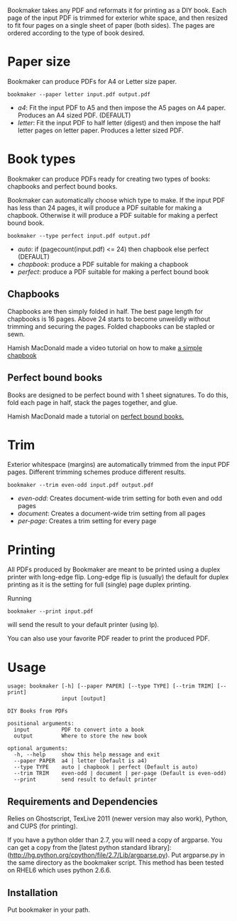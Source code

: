 Bookmaker takes any PDF and reformats it for printing as a DIY book. Each page of the input PDF is trimmed for exterior white space, and then resized to fit four pages on a single sheet of paper (both sides). The pages are ordered according to the type of book desired.

# Paper size

Bookmaker can produce PDFs for A4 or Letter size paper.

    bookmaker --paper letter input.pdf output.pdf

- *a4*: Fit the input PDF to A5 and then impose the A5 pages on A4 paper. Produces an A4 sized PDF. (DEFAULT)
- *letter*: Fit the input PDF to half letter (digest) and then impose the half letter pages on letter paper. Produces a letter sized PDF.

# Book types

Bookmaker can produce PDFs ready for creating two types of books: chapbooks and perfect bound books.

Bookmaker can automatically choose which type to make. If the input PDF has less than 24 pages, it will produce a PDF suitable for making a chapbook. Otherwise it will produce a PDF suitable for making a perfect bound book.

    bookmaker --type perfect input.pdf output.pdf

- *auto*: if (pagecount(input.pdf) <= 24) then chapbook else perfect (DEFAULT)
- *chapbook*: produce a PDF suitable for making a chapbook
- *perfect*: produce a PDF suitable for making a perfect bound book

## Chapbooks

Chapbooks are then simply folded in half. The best page length for chapbooks is 16 pages. Above 24 starts to become unweildly without trimming and securing the pages. Folded chapbooks can be stapled or sewn.

Hamish MacDonald made a video tutorial on how to make [a simple chapbook](http://www.hamishmacdonald.com/books/books/DIYbook_ep16.php)

## Perfect bound books

Books are designed to be perfect bound with 1 sheet signatures. To do this, fold each page in half, stack the pages together, and glue.

Hamish MacDonald made a tutorial on [perfect bound books.](http://www.hamishmacdonald.com/books/books/DIYbook_ep17.php)

# Trim

Exterior whitespace (margins) are automatically trimmed from the input PDF pages. Different trimming schemes produce different results.

    bookmaker --trim even-odd input.pdf output.pdf

- *even-odd*: Creates document-wide trim setting for both even and odd pages
- *document*: Creates a document-wide trim setting from all pages
- *per-page*: Creates a trim setting for every page 

# Printing

All PDFs produced by Bookmaker are meant to be printed using a duplex printer with long-edge flip. Long-edge flip is (usually) the default for duplex printing as it is the setting for full (single) page duplex printing.

Running

    bookmaker --print input.pdf

will send the result to your default printer (using lp).

You can also use your favorite PDF reader to print the produced PDF.

# Usage

```
usage: bookmaker [-h] [--paper PAPER] [--type TYPE] [--trim TRIM] [--print]
                 input [output]

DIY Books from PDFs

positional arguments:
  input          PDF to convert into a book
  output         Where to store the new book

optional arguments:
  -h, --help     show this help message and exit
  --paper PAPER  a4 | letter (Default is a4)
  --type TYPE    auto | chapbook | perfect (Default is auto)
  --trim TRIM    even-odd | document | per-page (Default is even-odd)
  --print        send result to default printer
```

## Requirements and Dependencies

Relies on Ghostscript, TexLive 2011 (newer version may also work), Python, and CUPS (for printing).

If you have a python older than 2.7, you will need a copy of argparse. You can get a copy from the [latest python standard library]:(http://hg.python.org/cpython/file/2.7/Lib/argparse.py). Put argparse.py in the same directory as the bookmaker script. This method has been tested on RHEL6 which uses python 2.6.6.

## Installation

Put bookmaker in your path.
